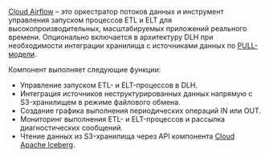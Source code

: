 [Cloud Airflow](/ru/data-platform/airflow) – это оркестратор потоков данных и инструмент управления запуском процессов ETL и ELT для высокопроизводительных, масштабируемых приложений реального времени. Опционально включается в архитектуру DLH при необходимости интеграции хранилища с источниками данных по [PULL-модели](../../architecture#data_processing_models).

Компонент выполняет следующие функции:

- Управление запуском ETL- и ELT-процессов в DLH.
- Интеграция источников неструктурированных данных напрямую с S3-хранилищем в режиме файлового обмена.
- Создание графика выполнения периодических операций IN или OUT.
- Мониторинг выполнения ETL- и ELT-процессов и рассылка диагностических сообщений.
- Чтение данных из S3-хранилища через API компонента [Cloud Apache Iceberg](../iceberg).
